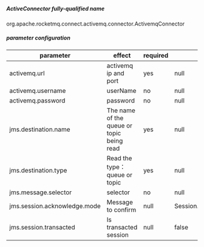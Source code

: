 ##### ActiveConnector fully-qualified name
org.apache.rocketmq.connect.activemq.connector.ActivemqConnector


##### parameter configuration

parameter | effect | required |default
---|--- |--- | ---
activemq.url | activemq ip and port | yes | null
activemq.username | userName | no |  null
activemq.password|  password    | no  | null
jms.destination.name | The name of the queue or topic being read   |  yes | null
jms.destination.type | Read the type：queue or topic | yes | null
jms.message.selector | selector    |  no  | null 
jms.session.acknowledge.mode | Message to confirm  | null | Session.AUTO_ACKNOWLEDGE
jms.session.transacted | Is transacted session      | null | false

